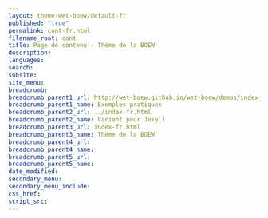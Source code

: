 ```yaml
---
layout: theme-wet-boew/default-fr
published: "true"
permalink: cont-fr.html
filename_root: cont
title: Page de contenu - Thème de la BOEW
description:
languages:
search:
subsite:
site_menu:
breadcrumb:
breadcrumb_parent1_url: http://wet-boew.github.io/wet-boew/demos/index-fra.html
breadcrumb_parent1_name: Exemples pratiques
breadcrumb_parent2_url: ../index-fr.html
breadcrumb_parent2_name: Variant pour Jekyll
breadcrumb_parent3_url: index-fr.html
breadcrumb_parent3_name: Thème de la BOEW
breadcrumb_parent4_url:
breadcrumb_parent4_name:
breadcrumb_parent5_url:
breadcrumb_parent5_name:
date_modified:
secondary_menu:
secondary_menu_include:
css_href:
script_src:
---
```


